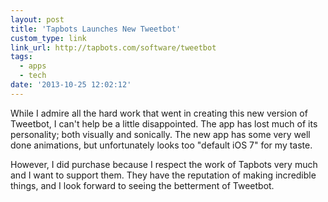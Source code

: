 ```yaml
---
layout: post
title: 'Tapbots Launches New Tweetbot'
custom_type: link
link_url: http://tapbots.com/software/tweetbot
tags:
  - apps
  - tech
date: '2013-10-25 12:02:12'
---
```

While I admire all the hard work that went in creating this new version of Tweetbot, I can't help be a little disappointed. The app has lost much of its personality; both visually and sonically. The new app has some very well done animations, but unfortunately looks too "default iOS 7" for my taste.

However, I did purchase because I respect the work of Tapbots very much and I want to support them. They have the reputation of making incredible things, and I look forward to seeing the betterment of Tweetbot.
